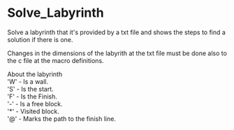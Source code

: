 # Solve_Labyrinth

Solve a labyrinth that it's provided by a txt file and shows the steps to find a solution if there is one.

Changes in the dimensions of the labyrith at the txt file must be done also to the c file at the macro definitions.

About the labyrinth <br>
  'W' - Is a wall.<br>
  'S' - Is the start.<br>
  'F' - Is the Finish.<br>
  '-' - Is a free block.<br>
  '*' - Visited block.<br>
  '@' - Marks the path to the finish line.
